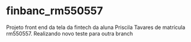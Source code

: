 # finbanc_rm550557
Projeto front end da tela da fintech da aluna Priscila Tavares de matrícula rm550557.
Realizando novo teste para outra branch

